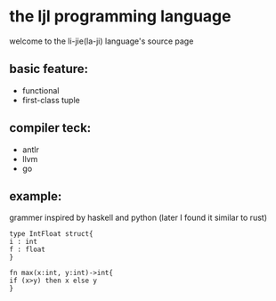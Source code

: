 # the ljl programming language
welcome to the li-jie(la-ji) language's source page


## basic feature:
- functional
- first-class tuple

## compiler teck:
- antlr
- llvm
- go

## example:
grammer inspired by haskell and python (later I found it similar to rust)

```
type IntFloat struct{
i : int
f : float
}

fn max(x:int, y:int)->int{
if (x>y) then x else y
}
```
